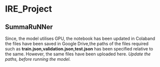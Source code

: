 # IRE_Project



## SummaRuNNer

Since, the model utilises GPU, the notebook has been updated in Colaband the files have been saved in Google Drive,the paths of the files required such as **train.json,validation.json,test.json** has been specified relative to the same.
However, the same files have been uploaded here. 
*Update the paths, before running the model.*

